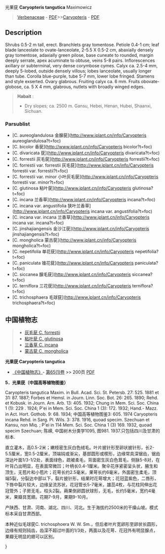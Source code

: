 光果莸 **Caryopteris tangutica** Maximowicz

> [Verbenaceae](http://www.iplant.cn/info/Verbenaceae?t=foc) - [PDF](http://www.iplant.cn/foc/pdf/Verbenaceae.pdf)>>[Caryopteris](http://www.iplant.cn/info/Caryopteris?t=foc) - [PDF](http://www.iplant.cn/foc/pdf/Caryopteris.pdf)

## Description

Shrubs 0.5-2 m tall, erect. Branchlets gray tomentose. Petiole  0.4-1 cm;  leaf  blade  lanceolate to  ovate-lanceolate, 2-5.5 X  0.5-2 cm, abaxially densely gray tomentose, adaxially green pilose, base cuneate to rounded, margin deeply serrate, apex acuminate to obtuse, veins 5-8 pairs. Inflorescences axillary or subterminal, very dense corymbose cymes. Calyx ca. 2.5-4 mm, deeply 5-lobed, outside densely villous; lobes lanceolate, usually longer than tube. Corolla blue-purple, tube 5-7 mm, lower lobe fringed. Stamens and style exserted. Ovary glabrous. Fruiting calyx ca. 6 mm. Fruits obovate-globose, ca. 5 X  4 mm, glabrous, nutlets with broadly winged edges.

> **Habait** : 
>* Dry slopes; ca. 2500 m. Gansu, Hebei, Henan, Hubei, Shaanxi, Sichuan.

### Parsublist

* [C.  aureoglandulosa  金腺莸](http://www.iplant.cn/info/Caryopteris aureoglandulosa?t=foc)
* [C.  bicolor  香莸](http://www.iplant.cn/info/Caryopteris bicolor?t=foc)
* [C.  divaricata  莸](http://www.iplant.cn/info/Caryopteris divaricata?t=foc)
* [C.  forrestii  灰毛莸](http://www.iplant.cn/info/Caryopteris forrestii?t=foc)
* [C.  forrestii var. forrestii  灰毛莸](http://www.iplant.cn/info/Caryopteris forrestii var. forrestii?t=foc)
* [C.  forrestii var. minor  小叶灰毛莸](http://www.iplant.cn/info/Caryopteris forrestii var. minor?t=foc)
* [C.  glutinosa  粘叶莸](http://www.iplant.cn/info/Caryopteris glutinosa?t=foc)
* [C.  incana  兰香草](http://www.iplant.cn/info/Caryopteris incana?t=foc)
* [C.  incana var. angustifolia  狭叶兰香草](http://www.iplant.cn/info/Caryopteris incana var. angustifolia?t=foc)
* [C.  incana var. incana  兰香草](http://www.iplant.cn/info/Caryopteris incana var. incana?t=foc)
* [C.  jinshajiangensis  金沙江莸](http://www.iplant.cn/info/Caryopteris jinshajiangensis?t=foc)
* [C.  mongholica  蒙古莸](http://www.iplant.cn/info/Caryopteris mongholica?t=foc)
* [C.  nepetifolia  单花莸](http://www.iplant.cn/info/Caryopteris nepetifolia?t=foc)
* [C.  paniculata  锥花莸](http://www.iplant.cn/info/Caryopteris paniculata?t=foc)
* [C.  siccanea  腺毛莸](http://www.iplant.cn/info/Caryopteris siccanea?t=foc)
* [C.  terniflora  三花莸](http://www.iplant.cn/info/Caryopteris terniflora?t=foc)
* [C.  trichosphaera  毛球莸](http://www.iplant.cn/info/Caryopteris trichosphaera?t=foc)

## 中国植物志

> * [灰毛莸  C.  forrestii](Caryopteris-forrestii-灰毛莸.md)
> * [粘叶莸  C.  glutinosa](Caryopteris-glutinosa-粘叶莸.md)
> * [兰香草  C.  incana](Caryopteris-incana-兰香草.md)
> * [蒙古莸  C.  mongholica](Caryopteris-mongholica-蒙古莸.md)

**光果莸 Caryopteris tangutica**

* [《中国植物志》](http://www.iplant.cn/frps)- [第65(1)卷](http://www.iplant.cn/frps/vol/65(1)) >> 200页 [PDF](http://www.iplant.cn/frps/pdf/65(1)/200a.pdf)

**5．光果莸（中国高等植物图鉴）**

Caryopteris tangutica Maxim. in Bull. Acad. Sci. St. Petersb. 27: 525. 1881 et 31: 87. 1887; Forbes et Hemsl. in Journ. Linn. Soc. Bot. 26: 265. 1890; Rehd. et Kobusk. in Journ. Arn. Arb. 13: 405. 1932; Chung in Mem. Sci. Soc. China 1 (1): 229 . 1924; P'ei in Mem. Sci. Soc. China 1 (3): 172. 1932; Hand.- Mazz. in Act. Hort. Gothob. 9: 68. 1934; 中国高等植物图鉴3: 605. 1974 Caryopteris incana Rehd. in Sarg. Pl. Wils. 3: 378. 1916, quoad specim. Szechuan et Kansu, non Miq. ; P'ei in 114 Mem. Sci. Soc. China 1 (3) 169. 1932, quoad specim Szechuan; 陈嵘, 中国树木分类学1095, 图981. 1937.只包括四川及甘肃的标本.

直立灌木，高0.5-2米；嫩枝密生灰白色绒毛。叶片披针形至卵状披针形，长2-5.5厘米，宽0.5-2厘米，顶端钝或渐尖，基部圆形或楔形，边缘常具深锯齿，锯齿深达叶面1/3-1/2处，表面绿色，疏被柔毛，背面密生灰白色茸毛，侧脉5-8对，在叶背凸出明显，在表面常微凹；叶柄长0.4-1厘米。聚伞花序紧密呈头状，腋生和顶生，无苞片和小苞片；花萼长约2.5毫米，果萼长约6毫米，外面密生柔毛，顶端5裂，分裂达中部以下，裂片披针形，结果时花萼增大；花冠蓝紫色，二唇形，下唇中裂片较大，边缘呈流苏状，花冠管长5-7毫米，雄蕊4枚，与花柱同伸出花冠管外；子房无毛，柱头2裂。蒴果倒卵圆状球形，无毛，长约5毫米，宽约4毫米，果瓣具宽翅。花期7-9月，果期9-10月。

产陕西、甘肃、河南、湖北、四川、河北。生于海拔约2500米的干燥山坡。模式标本采自甘肃西部。

本种近似毛球莸C. trichosphoera W. W. Sm.，但后者叶片宽卵形至卵状长圆形，边缘有规则钝齿，齿深不超过叶面的1/3处，两面以及花萼、花冠外有明显腺点，果瓣无明显的翅可以区别。

}